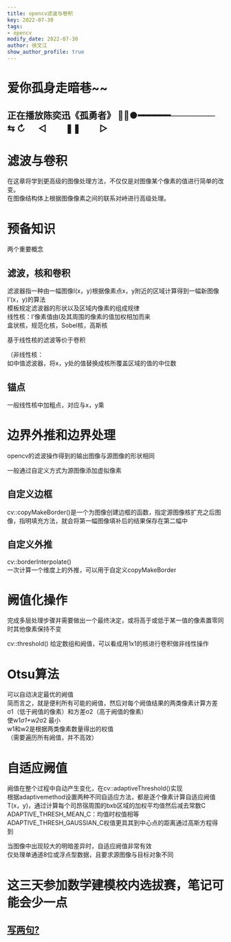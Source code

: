 ```yaml
---
title: opencv滤波与卷积   
key: 2022-07-30
tags: 
- opencv
modify_date: 2022-07-30
author: 徐文江
show_author_profile: true
---
```


# 爱你孤身走暗巷~~    
## 正在播放陈奕迅《孤勇者》 💓💗●━━━━━━─────── ⇆ ↻ ㅤ ◁ ㅤㅤ❚❚ ㅤㅤ▷ 

<!--more-->     

# 滤波与卷积       
在这章将学到更高级的图像处理方法，不仅仅是对图像某个像素的值进行简单的改变。         
在图像结构体上根据图像像素之间的联系对峙进行高级处理。        

# 预备知识   
两个重要概念      
## 滤波，核和卷积       
滤波器指一种由一幅图像I(x，y)根据像素点x，y附近的区域计算得到一幅新图像I’(x，y)的算法     
模板规定滤波器的形状以及区域内像素的组成规律      
线性核：I’像素值由I及其周围的像素的值加权相加而来   
盒状核，规范化核，Sobel核，高斯核       

基于线性核的滤波等价于卷积    

（非线性核：   
如中值滤波器，将x，y处的值替换成核所覆盖区域的值的中位数   

## 锚点    
一般线性核中加粗点，对应与x，y乘   

# 边界外推和边界处理    
opencv的滤波操作得到的输出图像与源图像的形状相同    

一般通过自定义方式为源图像添加虚拟像素    

## 自定义边框    
cv::copyMakeBorder()是一个为图像创建边框的函数，指定源图像核扩充之后图像，指明填充方法，就会将第一幅图像填补后的结果保存在第二幅中    


## 自定义外推   
cv::borderInterpolate()       
一次计算一个维度上的外推，可以用于自定义copyMakeBorder

# 阙值化操作   
完成多层处理步骤并需要做出一个最终决定，或将高于或低于某一值的像素置零同时其他像素保持不变        

cv::threshold() 给定数组和阙值，可以看成用1x1的核进行卷积做非线性操作     

# Otsu算法   
可以自动决定最优的阙值    
简而言之，就是便利所有可能的阙值，然后对每个阙值结果的两类像素计算方差σ1（低于阙值的像素）和方差σ2（高于阙值的像素）        
使w1*σ1+w2*σ2 最小     
w1和w2是根据两类像素数量得出的权值    
（需要遍历所有阙值，并不高效）       


# 自适应阙值        
阙值在整个过程中自动产生变化，在cv::adaptiveThreshold()实现    
根据adaptivemethod设置两种不同自适应方法，都是逐个像素计算自适应阙值T(x，y)，通过计算每个司昂宿周围的bxb区域的加权平均值然后减去常数C   
ADAPTIVE_THRESH_MEAN_C：均值时权值相等      
ADAPTIVE_THRESH_GAUSSIAN_C权值更具其到中心点的距离通过高斯方程得到         

当图像中出现较大的明暗差异时，自适应阙值非常有效        
仅处理单通道8位或浮点型数据，且要求源图像与目标对象不同                  










# 这三天参加数学建模校内选拔赛，笔记可能会少一点         


## [写两句?](https://github.com/HEA1OR/HEA1OR.github.io/tree/master/_posts)


